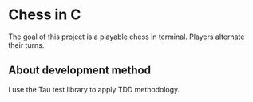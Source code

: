 # Chess in C

The goal of this project is a playable chess in terminal. Players alternate their turns.

## About development method
I use the Tau test library to apply TDD methodology.
